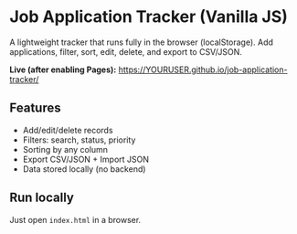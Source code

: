 # Job Application Tracker (Vanilla JS)
A lightweight tracker that runs fully in the browser (localStorage). Add applications, filter, sort, edit, delete, and export to CSV/JSON.

**Live (after enabling Pages):** https://YOURUSER.github.io/job-application-tracker/

## Features
- Add/edit/delete records
- Filters: search, status, priority
- Sorting by any column
- Export CSV/JSON + Import JSON
- Data stored locally (no backend)

## Run locally
Just open `index.html` in a browser.
